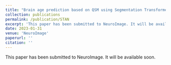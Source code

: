 ```yaml
---
title: "Brain age prediction based on QSM using Segmentation Transformer"
collection: publications
permalink: /publication/STAN
excerpt: 'This paper has been submitted to NeuroImage. It will be available soon.'
date: 2023-01-31
venue: 'NeuroImage'
paperurl: ''
citation: ''
---
```

This paper has been submitted to NeuroImage. It will be available soon.

<!-- [Download paper here](http://academicpages.github.io/files/paper2.pdf) -->

<!-- Recommended citation: Your Name, You. (2010). "Paper Title Number 2." <i>Journal 1</i>. 1(2). -->
